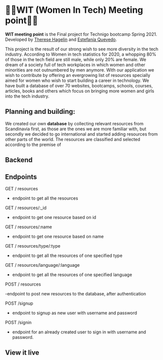 <h1>👩‍💻WIT (Women In Tech) Meeting point👩‍💻</h1>

**WIT meeting point** is the Final project for Technigo bootcamp Spring 2021. Developed by <a href="https://github.com/ThereseHag">Therese Hagelin</a> and <a href="https://github.com/esteficodes">Estefanía Quevedo</a>.

This project is the result of our strong wish to see more diversity in the tech industry. According to Women in tech statistics for 2020, a whopping 80% of those in the tech field are still male, while only 20% are female. We dream of a society full of tech workplaces in which women and other minorities are not outnumbered by men anymore. With our application we wish to contribute by offering an evergrowing list of resources specially aimed for women who wish to start building a career in technology. We have built a database of over 70 websites, bootcamps, schools, courses, articles, books and others which focus on bringing more women and girls into the tech industry. 

## Planning and building:

We created our own **database** by collecting relevant resources from Scandinavia first, as those are the ones we are more familiar with, but secondly we decided to go international and started adding resources from other parts of the world. The resources are classified and selected according to the premise of  

## Backend

## Endpoints

GET / resources

- endpoint to get all the resources

GET / resources/:_id

- endpoint to get one resource based on id

GET / resources/:name

- endpoint to get one resource based on name

GET / resources/type/:type

- endpoint to get all the resources of one specified type

GET / resources/language/:language

- endpoint to get all the resources of one specified language


POST / resources

-endpoint to post new resources to the database, after authentication

POST /signup 

- endpoint to signup as new user with username and password

POST /signin

- endpoint for an already created user to sign in with username and password.

## View it live 
